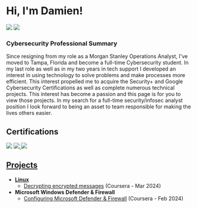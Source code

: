 # Hi, I'm Damien!<br/> 
<a href="https://linkedin.com/in/damienlindsey"><img src="https://img.shields.io/badge/-LinkedIn-0072b1?&style=for-the-badge&logo=linkedin&logoColor=white" /></a>
<a href="Damien Resume.pdf"><img src="https://img.shields.io/badge/Resume-grey?style=for-the-badge&logo=Resume" /></a>

### Cybersecurity Professional Summary
Since resigning from my role as a Morgan Stanley Operations Analyst, I've moved to Tampa, Florida and become a full-time Cybersecurity student. In my last role as well as in my two years in tech support I developed an interest in using technology to solve problems and make processes more efficient. This interest propelled me to acquire the Security+ and Google Cybersecurity Certifications as well as complete numerous technical projects. This interest has become a passion and this page is for you to view those projects. In my search for a full-time security/infosec analyst position I look forward to being an asset to team responsible for making the lives others easier.


## Certifications
<a href="CompTIA Security+ certificate.pdf"><img src="https://img.shields.io/badge/-Security%2B-FF0000?&style=for-the-badge&logo=CompTIA&logoColor=white" /></a>
<a href="Google Cybersecurity Cert.pdf"><img src="https://img.shields.io/badge/Google%20Cybersecurity%20Certificate-blue?style=for-the-badge&logo=google&logoColor=white)"/>
<a href="Microsoft Windows Defender and Firewall certificate.pdf"><img src="https://img.shields.io/badge/-Microsoft Windows Defender and Firewall-00A4EF?&style=for-the-badge&logo=Microsoft&logoColor=white"/>


## Projects
- <b>Linux </b>
  - [Decrypting encrypted messages](https://github.com/Damien-Lindsey/Decrypting-an-Encrypted-Message-in-Linux) (Coursera - Mar 2024)
- <b>Microsoft Windows Defender & Firewall </b>
  - [Configuring Microsoft Defender & Firewall](https://github.com/Damien-Lindsey/Microsoft-Window-Defender-Firewall-Project/blob/main/README.md) (Coursera - Feb 2024)



